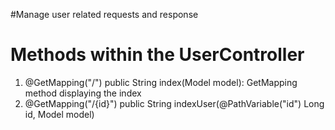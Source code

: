 #Manage user related requests and response

# Methods within the UserController
1.  @GetMapping("/") public String index(Model model):
 GetMapping method displaying the index
2.   @GetMapping("/{id}")  public String indexUser(@PathVariable("id") Long id, Model model)
<!--stackedit_data:
eyJoaXN0b3J5IjpbOTk2NjMyNjg1XX0=
-->